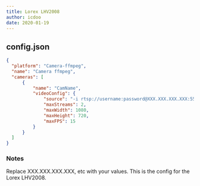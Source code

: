 ```yaml
---
title: Lorex LHV2008
author: icdoo
date: 2020-01-19
---
```

## config.json

```json
{
  "platform": "Camera-ffmpeg",
  "name": "Camera ffmpeg",
  "cameras": [
      {
          "name": "CamName",
          "videoConfig": {
              "source": "-i rtsp://username:password@XXX.XXX.XXX.XXX:554/cam/realmonitor?channel=1&subtype=1",
              "maxStreams": 2,
              "maxWidth": 1080,
              "maxHeight": 720,
              "maxFPS": 15
          }
      }
  ]
}
```

### Notes

Replace XXX.XXX.XXX.XXX, etc with your values.
This is the config for the Lorex LHV2008.

